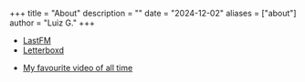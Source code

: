 +++
title = "About"
description = ""
date = "2024-12-02"
aliases = ["about"]
author = "Luiz G."
+++

- [LastFM](https://www.last.fm/user/gfxnx)
- [Letterboxd](https://letterboxd.com/yyounevershould/)

* [My favourite video of all time](https://www.youtube.com/watch?v=VHWDHUQKFyA&list=PLrcw7nMuHtDx49OgY9PvK9EGvqvDzCwTv&index=1&t=3s&pp=gAQBiAQB)
